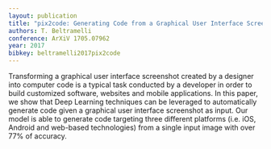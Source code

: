 ```yaml
---
layout: publication
title: "pix2code: Generating Code from a Graphical User Interface Screenshot"
authors: T. Beltramelli
conference: ArXiV 1705.07962
year: 2017
bibkey: beltramelli2017pix2code
---
```

Transforming a graphical user interface screenshot created by a designer into computer code is a typical task conducted by a developer in order to build customized software, websites and mobile applications. In this paper, we show that Deep Learning techniques can be leveraged to automatically generate code given a graphical user interface screenshot as input. Our model is able to generate code targeting three different platforms (i.e. iOS, Android and web-based technologies) from a single input image with over 77% of accuracy.

